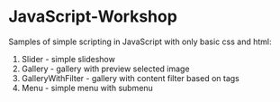 # JavaScript-Workshop
Samples of simple scripting in JavaScript with only basic css and html:
1. Slider - simple slideshow
2. Gallery - gallery with preview selected image
3. GalleryWithFilter - gallery with content filter based on tags
4. Menu - simple menu with submenu
